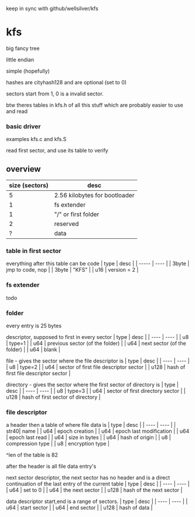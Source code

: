 keep in sync with github/wellsilver/kfs

# kfs

big fancy tree

little endian

simple (hopefully)

hashes are cityhash128 and are optional (set to 0)

sectors start from 1, 0 is a invalid sector.

btw theres tables in kfs.h of all this stuff which are probably easier to use and read

### basic driver
examples kfs.c and kfs.S

read first sector, and use its table to verify

## overview
| size (sectors) | desc |
| - | - |
| 5 | 2.56 kilobytes for bootloader |
| 1 | fs extender |
| 1 | "/" or first folder |
| 2 | reserved |
| ? | data |

### table in first sector

everything after this table can be code
| type  | desc |
| ----- | ---- |
| 3byte | jmp to code, nop |
| 3byte | "KFS" |
| u16   | version = 2 |

### fs extender
todo

### folder
every entry is 25 bytes

descriptor, supposed to first in every sector
| type | desc |
| ---- | ---- |
| u8   | type=1 |
| u64  | previous sector (of the folder) |
| u64  | next sector (of the folder) |
| u64  | blank |

file - gives the sector where the file descriptor is
| type | desc |
| ---- | ---- |
| u8   | type=2 |
| u64  | sector of first file descriptor sector |
| u128 | hash of first file descriptor sector |

directory - gives the sector where the first sector of directory is
| type | desc |
| ---- | ---- |
| u8   | type=3 |
| u64  | sector of first directory sector |
| u128 | hash of first sector of directory |

### file descriptor
a header then a table of where file data is
| type | desc |
| ---- | ---- |
| str40| name |
| u64  | epoch creation |
| u64  | epoch last modification |
| u64  | epoch last read |
| u64  | size in bytes      |
| u64  | hash of origin      |
| u8   | compression type   |
| u8   | encryption type    |

^len of the table is 82

after the header is all file data entry's

next sector descriptor, the next sector has no header and is a direct continuation of the last entry of the current table
| type | desc |
| ---- | ---- |
| u64  | set to 0 |
| u64  | the next sector |
| u128 | hash of the next sector |

data descriptor start,end is a range of sectors.
| type | desc |
| ---- | ---- |
| u64  | start sector |
| u64  | end sector   |
| u128 | hash of data |